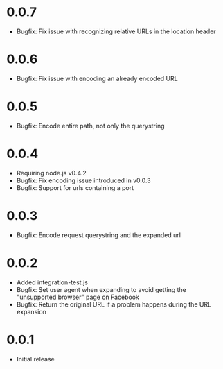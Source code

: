 0.0.7
=====

  * Bugfix: Fix issue with recognizing relative URLs in the location header

0.0.6
=====

  * Bugfix: Fix issue with encoding an already encoded URL

0.0.5
=====

  * Bugfix: Encode entire path, not only the querystring

0.0.4
=====

  * Requiring node.js v0.4.2
  * Bugfix: Fix encoding issue introduced in v0.0.3
  * Bugfix: Support for urls containing a port

0.0.3
=====

  * Bugfix: Encode request querystring and the expanded url

0.0.2
=====

  * Added integration-test.js
  * Bugfix: Set user agent when expanding to avoid getting the "unsupported browser" page on Facebook
  * Bugfix: Return the original URL if a problem happens during the URL expansion

0.0.1
=====

  * Initial release
